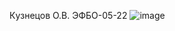 Кyзнецов О.В. ЭФБО-05-22
![image](https://github.com/user-attachments/assets/e8dbaaa5-330b-494c-bc85-2e1fab6be351)
